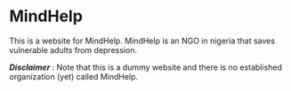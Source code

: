 # MindHelp
This is a website for MindHelp. MindHelp is an NGO in nigeria that saves vulnerable adults from depression. 


**_Disclaimer_** : Note that this is a dummy website and there is no established organization (yet) called MindHelp.

